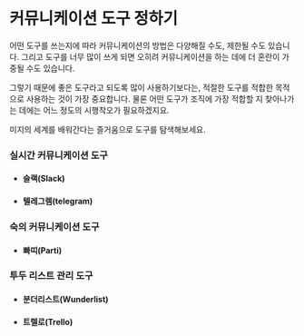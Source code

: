 # 커뮤니케이션 도구 정하기 

어떤 도구를 쓰는지에 따라 커뮤니케이션의 방법은 다양해질 수도, 제한될 수도 있습니다. 그리고 도구를 너무 많이 쓰게 되면 오히려 커뮤니케이션을 하는 데에 더 혼란이 가중될 수도 있습니다. 

그렇기 때문에 좋은 도구라고 되도록 많이 사용하기보다는, 적절한 도구를 적합한 목적으로 사용하는 것이 가장 중요합니다. 물론 어떤 도구가 조직에 가장 적합할 지 찾아나가는 데에는 어느 정도의 시행착오가 필요하겠지요. 

미지의 세계를 배워간다는 즐거움으로 도구를 탐색해보세요. 

### 실시간 커뮤니케이션 도구 

* #### 슬랙(Slack)

* #### 텔레그렘(telegram)

### 숙의 커뮤니케이션 도구

* #### 빠띠(Parti)

### 투두 리스트 관리 도구 

* #### 분더리스트(Wunderlist)

* #### 트렐로(Trello)